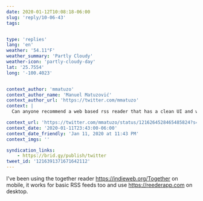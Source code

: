 ```yaml
---
date: 2020-01-12T10:08:18-06:00
slug: 'reply/10-06-43'
tags:


type: 'replies'
lang: 'en'
weather: '54.11°F'
weather_summary: 'Partly Cloudy'
weather-icon: 'partly-cloudy-day'
lat: '25.7554'
long: '-100.4023'


context_author: 'mmatuzo'
context_author_name: 'Manuel Matuzović'
context_author_url: 'https://twitter.com/mmatuzo'
context: |
  Can anyone recommend a web based rss reader that has a clean UI and works on mobile?

context_url: 'https://twitter.com/mmatuzo/status/1216264528465485824?s=12'
context_date: '2020-01-11T23:43:00-06:00'
context_date_friendly: 'Jan 11, 2020 at 11:43 PM'
context_imgs: ''

syndication_links:
    - https://brid.gy/publish/twitter
tweet_id: '1216391371671642112'
---
```

I've been using the together reader https://indieweb.org/Together on mobile, it works for basic RSS feeds too and use https://reederapp.com on desktop. 
